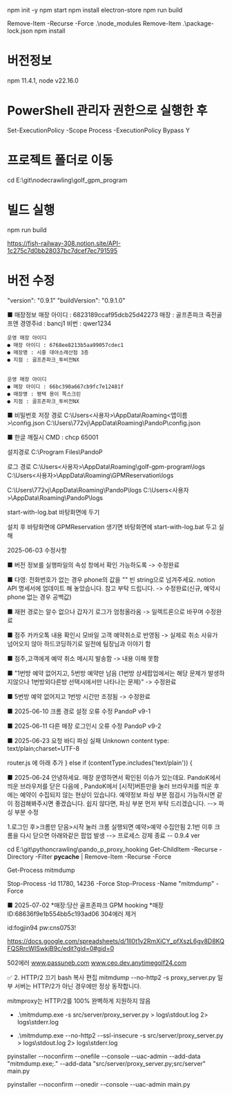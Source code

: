 npm init -y
npm start
npm install electron-store
npm run build


Remove-Item -Recurse -Force .\node_modules
Remove-Item .\package-lock.json
npm install


# 버전정보
npm 11.4.1, node v22.16.0

# PowerShell 관리자 권한으로 실행한 후
Set-ExecutionPolicy -Scope Process -ExecutionPolicy Bypass
Y

# 프로젝트 폴더로 이동
cd E:\git\nodecrawling\golf_gpm_program

# 빌드 실행
npm run build

https://fish-railway-308.notion.site/API-1c275c7d0bb28037bc7dcef7ec791595

# 버전 수정
"version": "0.9.1"
"buildVersion": "0.9.1.0"


■ 매장정보
    매장 아이디 : 6823189ccaf95dcb25d42273
    매장 : 골프존파크 죽전골프앤
    경영주id : bancj1
    비번 : qwer1234

    운영 매장 아이디
    ● 매장 아이디 : 6768ee8213b5aa99057cdec1
    ● 매장명 : 시흥 대야소래산점 3층
    ● 지점 : 골프존파크_투비전NX


    운영 매장 아이디
    ● 매장 아이디 : 66bc390a667cb9fc7e12481f
    ● 매장명 : 평택 용이 쪽스크린
    ● 지점 : 골프존파크_투비전NX



■ 비밀번호 저장 경로
    C:\Users\<사용자>\AppData\Roaming\<앱이름>\config.json
    C:\Users\772vj\AppData\Roaming\PandoP\config.json

■ 한글 깨질시
    CMD : chcp 65001


설치경로
C:\Program Files\PandoP

로그 경로
C:\Users\<사용자>\AppData\Roaming\golf-gpm-program\logs
C:\Users\<사용자>\AppData\Roaming\GPMReservation\logs

C:\Users\772vj\AppData\Roaming\PandoP\logs
C:\Users\<사용자>\AppData\Roaming\PandoP\logs

start-with-log.bat 바탕화면에 두기

설치 후 
바탕화면에 GPMReservation 생기면
바탕화면에 start-with-log.bat 두고 실해





2025-06-03 수정사항

■ 버전 정보를 실행파일의 속성 창에서 확인 가능하도록 
-> 수정완료

■ 다영: 전화번호가 없는 경우 phone의 값을 "" 빈 string으로 넘겨주세요.
notion API 명세서에 업데이트 해 놓았습니다.
참고 부탁 드립니다.
-> 수정완료(신규, 예약시 phone 없는 경우 공백값)

■ 재현 경로는 알수 없으나 갑자기 로그가 엄청올라옴 
-> 일렉트론으로 바꾸며 수정완료

■ 점주 카카오톡 내용 확인시 모바일 고객 예약취소로 반영됨
-> 실제로 취소 사유가 넘어오지 않아 하드코딩하기로 일전에 팀장님과 이야기 함

■ 점주,고객에게 예약 취소 메시지 발송함
-> 내용 이해 못함

■ "1번방 예약 없어지고, 5번방 예약만 남음
(1번방 상세팝업에서는 해당 문제가 발생하지않으나 1번방외다른방 선택시에서만 나타나는 문제)"
-> 수정완료

■ 5번방 예약 없어지고 1번방 시간만 조정됨
-> 수정완료


■ 2025-06-10
크롬 경로 설정 오류 수정
PandoP v9-1


■ 2025-06-11
다른 매장 로그인시 오류 수정
PandoP v9-2


■ 2025-06-23
요청 바디 파싱 실패
Unknown content type: text/plain;charset=UTF-8

router.js 에 아래 추가
} else if (contentType.includes('text/plain')) {






■ 2025-06-24
안녕하세요.
매장 운영하면서 확인된 이슈가 있는데요.
PandoK에서 띄운 브라우저를 닫은 다음에 ,
PandoK에서 [시작]버튼만을 눌러 브라우저를 띄운 후에는 예약이 수집되지 않는 현상이 있습니다.
예약정보 파싱 부분 점검시 가능하시면 같이 점검해봐주시면 좋겠습니다.
쉽지 않다면, 파싱 부분 먼저 부탁 드리겠습니다.
--> 파싱 부분 수정


1.로그인 후>크롬만 닫음>시작 눌러 크롬 실행되면 예약>예약 수집안됨
2.1번 이후 크롬을 다시 닫으면 아래와같은 팝업 발생
--> 프로세스 강제 종료
-- 0.9.4 ver


cd E:\git\pythoncrawling\pando_p_proxy_hooking
Get-ChildItem -Recurse -Directory -Filter __pycache__ | Remove-Item -Recurse -Force

Get-Process mitmdump

Stop-Process -Id 11780, 14236 -Force
Stop-Process -Name "mitmdump" -Force




■ 2025-07-02
*매장:당산 골프존파크 GPM hooking
*매장ID:68636f9e1b554bb5c193ad06
304에러 제거


id:fogjin94
pw:cns0753!




https://docs.google.com/spreadsheets/d/1ll0t1y2RmXiCY_pfXszL6gv8D8KQFQSRrcWISwkjB9c/edit?gid=0#gid=0

502에러
www.passuneb.com
www.ceo.dev.anytimegolf24.com


✅ 2. HTTP/2 끄기
bash
복사
편집
mitmdump --no-http2 -s proxy_server.py
일부 서버는 HTTP/2가 아닌 경우에만 정상 동작합니다.

mitmproxy는 HTTP/2를 100% 완벽하게 지원하지 않음
- .\mitmdump.exe -s src/server/proxy_server.py > logs\stdout.log 2> logs\stderr.log
+ .\mitmdump.exe --no-http2 --ssl-insecure -s src/server/proxy_server.py > logs\stdout.log 2> logs\stderr.log





pyinstaller --noconfirm --onefile --console --uac-admin --add-data "mitmdump.exe;." --add-data "src/server/proxy_server.py;src/server" main.py





pyinstaller --noconfirm --onedir --console --uac-admin main.py



